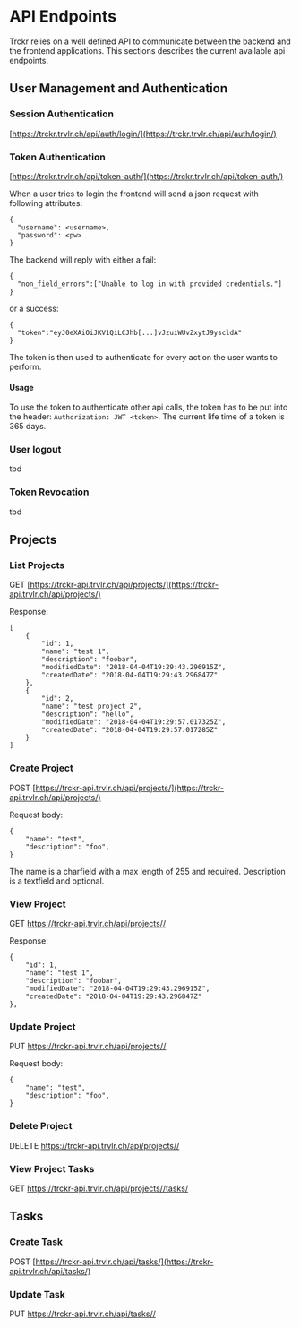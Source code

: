 # API Endpoints

Trckr relies on a well defined API to communicate between the backend and the frontend applications. This sections describes the current available api endpoints.

## User Management and Authentication

### Session Authentication

[https://trckr.trvlr.ch/api/auth/login/](https://trckr.trvlr.ch/api/auth/login/)

### Token Authentication

[https://trckr.trvlr.ch/api/token-auth/](https://trckr.trvlr.ch/api/token-auth/)

When a user tries to login the frontend will send a json request with following attributes:
```
{
  "username": <username>,
  "password": <pw>
}
```

The backend will reply with either a fail:
```
{
  "non_field_errors":["Unable to log in with provided credentials."]
}
```
or a success:
```
{
  "token":"eyJ0eXAiOiJKV1QiLCJhb[...]vJzuiWUvZxytJ9yscldA"
}
```
The token is then used to authenticate for every action the user wants to perform.

#### Usage

To use the token to authenticate other api calls, the token has to be put into the header: `Authorization: JWT <token>`. The current life time of a token is 365 days.

### User logout

tbd

### Token Revocation

tbd

## Projects

### List Projects

GET [https://trckr-api.trvlr.ch/api/projects/](https://trckr-api.trvlr.ch/api/projects/)

Response:
```
[
    {
        "id": 1,
        "name": "test 1",
        "description": "foobar",
        "modifiedDate": "2018-04-04T19:29:43.296915Z",
        "createdDate": "2018-04-04T19:29:43.296847Z"
    },
    {
        "id": 2,
        "name": "test project 2",
        "description": "hello",
        "modifiedDate": "2018-04-04T19:29:57.017325Z",
        "createdDate": "2018-04-04T19:29:57.017285Z"
    }
]
```

### Create Project

POST [https://trckr-api.trvlr.ch/api/projects/](https://trckr-api.trvlr.ch/api/projects/)

Request body:
```
{
    "name": "test",
    "description": "foo",
}
```

The name is a charfield with a max length of 255 and required. Description is a textfield and optional.

### View Project

GET [https://trckr-api.trvlr.ch/api/projects/<id>/](https://trckr-api.trvlr.ch/api/projects/1/)
  
Response:
```
{
    "id": 1,
    "name": "test 1",
    "description": "foobar",
    "modifiedDate": "2018-04-04T19:29:43.296915Z",
    "createdDate": "2018-04-04T19:29:43.296847Z"
},
```

### Update Project

PUT [https://trckr-api.trvlr.ch/api/projects/<id>/](https://trckr-api.trvlr.ch/api/projects/1/)

Request body:
```
{
    "name": "test",
    "description": "foo",
}
```

### Delete Project

DELETE [https://trckr-api.trvlr.ch/api/projects/<id>/](https://trckr-api.trvlr.ch/api/projects/1/)

### View Project Tasks

GET [https://trckr-api.trvlr.ch/api/projects/<id>/tasks/](https://trckr-api.trvlr.ch/api/projects/1/tasks/)

## Tasks

### Create Task

POST [https://trckr-api.trvlr.ch/api/tasks/](https://trckr-api.trvlr.ch/api/tasks/)

### Update Task

PUT [https://trckr-api.trvlr.ch/api/tasks/<id>/](https://trckr-api.trvlr.ch/api/tasks/)



